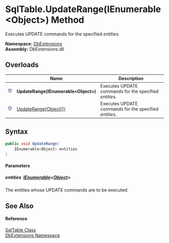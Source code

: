 SqlTable.UpdateRange(IEnumerable&lt;Object>) Method
===================================================
Executes UPDATE commands for the specified *entities*.
  
**Namespace:** [DbExtensions][1]  
**Assembly:** DbExtensions.dll

Overloads
---------

|                  | Name                                    | Description                                            |
| ---------------- | --------------------------------------- | ------------------------------------------------------ |
| ![Public method] | **UpdateRange(IEnumerable&lt;Object>)** | Executes UPDATE commands for the specified *entities*. |
| ![Public method] | [UpdateRange(Object[])][2]              | Executes UPDATE commands for the specified *entities*. |


Syntax
------

```csharp
public void UpdateRange(
	IEnumerable<Object> entities
)
```

#### Parameters

##### *entities*  [IEnumerable][3]&lt;[Object][4]>
The entities whose UPDATE commands are to be executed.


See Also
--------

#### Reference
[SqlTable Class][5]  
[DbExtensions Namespace][1]  

[1]: ../README.md
[2]: UpdateRange_1.md
[3]: https://learn.microsoft.com/dotnet/api/system.collections.generic.ienumerable-1
[4]: https://learn.microsoft.com/dotnet/api/system.object
[5]: README.md
[Public method]: ../../icons/pubmethod.svg "Public method"